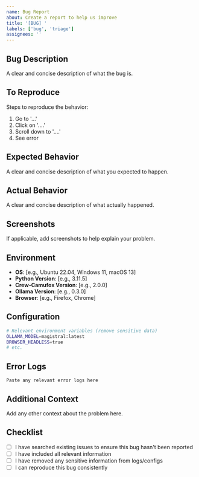 ```yaml
---
name: Bug Report
about: Create a report to help us improve
title: '[BUG] '
labels: ['bug', 'triage']
assignees: ''
---
```


## Bug Description
A clear and concise description of what the bug is.

## To Reproduce
Steps to reproduce the behavior:
1. Go to '...'
2. Click on '....'
3. Scroll down to '....'
4. See error

## Expected Behavior
A clear and concise description of what you expected to happen.

## Actual Behavior
A clear and concise description of what actually happened.

## Screenshots
If applicable, add screenshots to help explain your problem.

## Environment
- **OS**: [e.g., Ubuntu 22.04, Windows 11, macOS 13]
- **Python Version**: [e.g., 3.11.5]
- **Crew-Camufox Version**: [e.g., 2.0.0]
- **Ollama Version**: [e.g., 0.3.0]
- **Browser**: [e.g., Firefox, Chrome]

## Configuration
```bash
# Relevant environment variables (remove sensitive data)
OLLAMA_MODEL=magistral:latest
BROWSER_HEADLESS=true
# etc.
```

## Error Logs
```
Paste any relevant error logs here
```

## Additional Context
Add any other context about the problem here.

## Checklist
- [ ] I have searched existing issues to ensure this bug hasn't been reported
- [ ] I have included all relevant information
- [ ] I have removed any sensitive information from logs/configs
- [ ] I can reproduce this bug consistently
